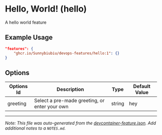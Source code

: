 
# Hello, World! (hello)

A hello world feature

## Example Usage

```json
"features": {
    "ghcr.io/Sunnybiubiu/devops-features/hello:1": {}
}
```

## Options

| Options Id | Description | Type | Default Value |
|-----|-----|-----|-----|
| greeting | Select a pre-made greeting, or enter your own | string | hey |



---

_Note: This file was auto-generated from the [devcontainer-feature.json](https://github.com/Sunnybiubiu/devops-features/blob/main/src/hello/devcontainer-feature.json).  Add additional notes to a `NOTES.md`._
